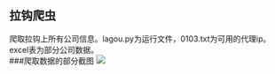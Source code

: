拉钩爬虫
--------
爬取拉钩上所有公司信息。lagou.py为运行文件，0103.txt为可用的代理ip。excel表为部分公司数据。</br>
###爬取数据的部分截图
![](https://github.com/HunterChao/crawler/blob/master/crawler/lagou/screenshots/lagou_pic.png)
